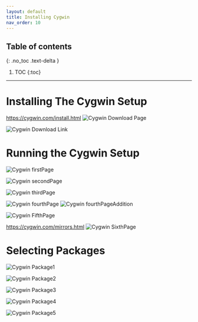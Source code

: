 ```yaml
---
layout: default
title: Installing Cygwin
nav_order: 10
---
```


## Table of contents
{: .no_toc .text-delta }

1. TOC
{:toc}

---

# Installing The Cygwin Setup
https://cygwin.com/install.html
![Cygwin Download Page](https://cdn.discordapp.com/attachments/498622698050813962/695034944111640636/unknown.png "Download")

![Cygwin Download Link](https://cdn.discordapp.com/attachments/498622698050813962/695036150854713416/unknown.png "Download2")

# Running the Cygwin Setup
![Cygwin firstPage](https://cdn.discordapp.com/attachments/694977588405469265/694983080238252053/unknown.png "Setup 1")

![Cygwin secondPage](https://cdn.discordapp.com/attachments/498622698050813962/695036893087137902/unknown.png "Setup 2")

![Cygwin thirdPage](https://cdn.discordapp.com/attachments/694977588405469265/694983315295305878/unknown.png "Setup 3")

![Cygwin fourthPage](https://cdn.discordapp.com/attachments/694977588405469265/694984033549156403/unknown.png "Setup 4")
![Cygwin fourthPageAddition](https://cdn.discordapp.com/attachments/694977588405469265/694984075378819083/unknown.png "Setup 4.5")

![Cygwin FifthPage](https://cdn.discordapp.com/attachments/694977588405469265/694984235353768079/unknown.png "Setup 5")


https://cygwin.com/mirrors.html
![Cygwin SixthPage](https://cdn.discordapp.com/attachments/694977588405469265/694984840172404806/unknown.png "Setup 6")

# Selecting Packages
![Cygwin Package1](https://cdn.discordapp.com/attachments/498622698050813962/695039018433511434/unknown.png "Package 1")

![Cygwin Package2](https://cdn.discordapp.com/attachments/498622698050813962/695039874658467940/unknown.png "Package 2")

![Cygwin Package3](https://cdn.discordapp.com/attachments/498622698050813962/695040472485330984/unknown.png "Package 3")

![Cygwin Package4](https://cdn.discordapp.com/attachments/498622698050813962/695041017744851014/unknown.png "Package 4")

![Cygwin Package5](https://cdn.discordapp.com/attachments/498622698050813962/695041637331501126/unknown.png "Package 5")
